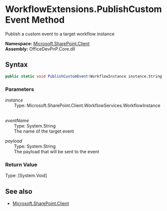 # WorkflowExtensions.PublishCustomEvent Method  
Publish a custom event to a target workflow instance  

**Namespace:** [Microsoft.SharePoint.Client](Microsoft.SharePoint.Client.md)  
**Assembly:** OfficeDevPnP.Core.dll  
## Syntax
```C#
public static void PublishCustomEvent(WorkflowInstance instance,String eventName,String payload)
```
### Parameters
*instance*  
&emsp;&emsp;Type: Microsoft.SharePoint.Client.WorkflowServices.WorkflowInstance  
&emsp;&emsp;  
  
*eventName*  
&emsp;&emsp;Type: System.String  
&emsp;&emsp;The name of the target event  
  
*payload*  
&emsp;&emsp;Type: System.String  
&emsp;&emsp;The payload that will be sent to the event  
  
### Return Value
Type: [System.Void]  

## See also
- [Microsoft.SharePoint.Client](Microsoft.SharePoint.Client.md)

